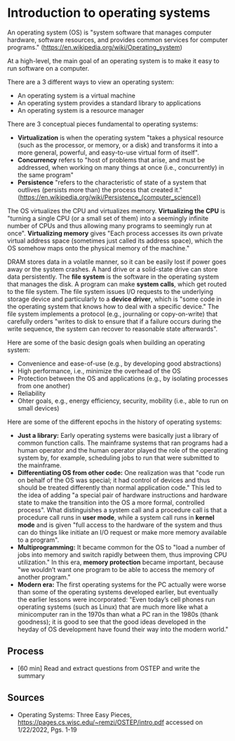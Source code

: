 # Introduction to operating systems

An operating system (OS) is "system software that manages computer hardware, software resources, and provides common services for computer programs." (https://en.wikipedia.org/wiki/Operating_system)

At a high-level, the main goal of an operating system is to make it easy to run software on a computer.

There are a 3 different ways to view an operating system:
* An operating system is a virtual machine
* An operating system provides a standard library to applications
* An operating system is a resource manager

There are 3 conceptual pieces fundamental to operating systems:
* **Virtualization** is when the operating system "takes a physical resource (such as the processor, or memory, or a disk) and transforms it into a more general, powerful, and easy-to-use virtual form of itself".
* **Concurrency** refers to "host of problems that arise, and must be addressed, when working on many things at once (i.e., concurrently) in the same program"
* **Persistence** "refers to the characteristic of state of a system that outlives (persists more than) the process that created it." (https://en.wikipedia.org/wiki/Persistence_(computer_science))

The OS virtualizes the CPU and virtualizes memory. **Virtualizing the CPU** is "turning a single CPU (or a small set of them) into a seemingly infinite number of CPUs and thus allowing many programs to seemingly run at once". **Virtualizing memory** gives "Each process accesses its own private virtual address space (sometimes just called its address space), which the OS somehow maps onto the physical memory of the machine."

DRAM stores data in a volatile manner, so it can be easily lost if power goes away or the system crashes. A hard drive or a solid-state drive can store data persistently. The **file system** is the software in the operating system that manages the disk. A program can make **system calls**, which get routed to the file system. The file system issues I/O requests to the underlying storage device and particularly to a **device driver**, which is "some code in the operating system that knows how to deal with a specific device." The file system implements a protocol (e.g., journaling or copy-on-write) that carefully orders "writes to disk to ensure that if a failure occurs during the write sequence, the system can recover to reasonable state afterwards".

Here are some of the basic design goals when building an operating system:

* Convenience and ease-of-use (e.g., by developing good abstractions)
* High performance, i.e., minimize the overhead of the OS
* Protection between the OS and applications (e.g., by isolating processes from one another)
* Reliability
* Ohter goals, e.g., energy efficiency, security, mobility (i.e., able to run on small devices)

Here are some of the different epochs in the history of operating systems:

* **Just a library:** Early operating systems were basically just a library of common function calls. The mainframe systems that ran programs had a human operator and the human operator played the role of the operating system by, for example, scheduling jobs to run that were submitted to the mainframe.
* **Differentiating OS from other code:** One realization was that "code run on behalf of the OS was special; it had control of devices and thus should be treated differently than normal application code." This led to the idea of adding "a special pair of hardware instructions and hardware state to make the transition into the OS a more formal, controlled process". What distinguishes a system call and a procedure call is that a procedure call runs in **user mode**, while a system call runs in **kernel mode** and is given "full access to the hardware of the system and thus can do things like initiate an I/O request or make more memory available to a program".
* **Multiprogramming:** It became common for the OS to "load a number of jobs into memory and switch rapidly between them, thus improving CPU utilization." In this era, **memory protection** became important, because "we wouldn’t want one program to be able to access the memory of another program."
* **Modern era:** The first operating systems for the PC actually were worse than some of the operating systems developed earlier, but eventually the earlier lessons were incorporated: "Even today’s cell phones run operating systems (such as Linux) that are much more like what a minicomputer ran in the 1970s than what a PC ran in the 1980s (thank goodness); it is good to see that the good ideas developed in the heyday of OS development have found their way into the modern world."

## Process

* [60 min] Read and extract questions from OSTEP and write the summary

## Sources

* Operating Systems: Three Easy Pieces, https://pages.cs.wisc.edu/~remzi/OSTEP/intro.pdf accessed on 1/22/2022, Pgs. 1-19